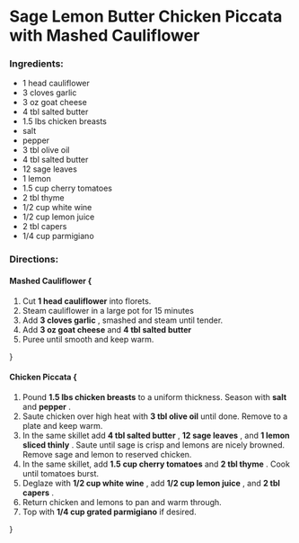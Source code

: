 # Sage Lemon Butter Chicken Piccata with Mashed Cauliflower 

### Ingredients: 
* 1 head cauliflower
* 3 cloves garlic
* 3 oz goat cheese
* 4 tbl salted butter
* 1.5 lbs chicken breasts
*  salt
*  pepper
* 3 tbl olive oil
* 4 tbl salted butter
* 12 sage leaves
* 1 lemon
* 1.5 cup cherry tomatoes
* 2 tbl thyme
* 1/2 cup white wine
* 1/2 cup lemon juice
* 2 tbl capers
* 1/4 cup parmigiano

### Directions: 

#### Mashed Cauliflower {
1. Cut **1 head cauliflower** into florets. 
2. Steam cauliflower in a large pot for 15 minutes 
3. Add **3 cloves garlic** , smashed and steam until tender. 
4. Add **3 oz goat cheese** and **4 tbl salted butter** 
5. Puree until smooth and keep warm. 

}


#### Chicken Piccata {
1. Pound **1.5 lbs chicken breasts** to a uniform thickness. Season with **salt** and **pepper** . 
2. Saute chicken over high heat with **3 tbl olive oil** until done. Remove to a plate and keep warm. 
3. In the same skillet add **4 tbl salted butter** , **12 sage leaves** , and **1 lemon sliced thinly** . Saute until sage is crisp and lemons are nicely browned. Remove sage and lemon to reserved chicken. 
4. In the same skillet, add **1.5 cup cherry tomatoes** and **2 tbl thyme** . Cook until tomatoes burst. 
5. Deglaze with **1/2 cup white wine** , add **1/2 cup lemon juice** , and **2 tbl capers** . 
6. Return chicken and lemons to pan and warm through. 
7. Top with **1/4 cup grated parmigiano** if desired. 

}

